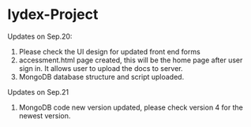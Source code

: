 # lydex-Project
Updates on Sep.20:
1. Please check the UI design for updated front end forms
2. accessment.html page created, this will be the home page after user sign in. It allows user to upload the docs to server.
3. MongoDB database structure and script uploaded.

Updates on Sep.21
1. MongoDB code new version updated, please check version 4 for the newest version.
